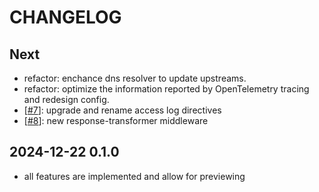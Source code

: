 # CHANGELOG

## Next

- refactor: enchance dns resolver to update upstreams.
- refactor: optimize the information reported by OpenTelemetry tracing and redesign config.
- [[#7](https://github.com/nite-coder/bifrost/pull/7)]: upgrade and rename access log directives
- [[#8](https://github.com/nite-coder/bifrost/pull/8)]: new response-transformer middleware

## 2024-12-22 0.1.0

- all features are implemented and allow for previewing
